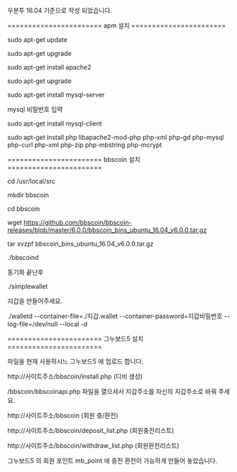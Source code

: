 우분투 16.04 기준으로 작성 되었습니다.

======================= apm 설치 =======================

sudo apt-get update

sudo apt-get upgrade

sudo apt-get install apache2

sudo apt-get upgrade

sudo apt-get install mysql-server

mysql 비밀번호 입력

sudo apt-get install mysql-client

sudo apt-get install php libapache2-mod-php php-xml php-gd php-mysql php-curl php-xml php-zip php-mbstring  php-mcrypt







======================= bbscoin 설치 =======================

cd /usr/local/src

mkdir bbscoin

cd bbscoin

wget https://github.com/bbscoin/bbscoin-releases/blob/master/6.0.0/bbscoin_bins_ubuntu_16.04_v6.0.0.tar.gz

tar xvzpf bbscoin_bins_ubuntu_16.04_v6.0.0.tar.gz


./bbscoind

동기화 끝난후

./simplewallet

지갑을 만들어주세요.

./walletd --container-file=./지갑.wallet --container-password=지갑비밀번호 --log-file=/dev/null --local -d




======================= 그누보드5 설치 =======================

파일을 현재 사용하시느 그누보드5 에 업로드 합니다.

http://사이트주소/bbscoin/install.php (디비 생성)

/bbscoin/bbscoinapi.php 파일을 열으셔서 지갑주소를 자신의 지갑주소로 바꿔 주세요.


http://사이트주소/bbscoin				(회원 충/환전)

http://사이트주소/bbscoin/deposit_list.php		(회원충전리스트)

http://사이트주소/bbscoin/withdraw_list.php		(회원환전리스트)







그누보드5 의 회원 포인트 mb_point 에 충전 환전이 가능하게 만들어 놓았습니다.

